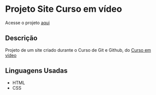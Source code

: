 # Projeto Site Curso em vídeo
Acesse o projeto [aqui](https://rennan-s-smaniotto.github.io/projeto_site/)
## Descrição
 Projeto de um site criado durante o Curso de Git e Github, do [Curso em vídeo](https://www.youtube.com/@CursoemVideo) 
## Linguagens Usadas
* HTML
* CSS
